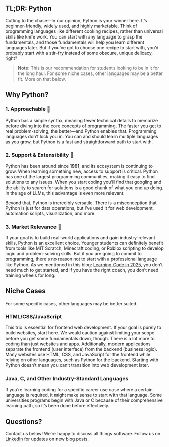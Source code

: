 ## TL;DR: Python

Cutting to the chase—In our opinion, Python is your winner here. It’s beginner-friendly, widely used, and highly marketable. Think of programming languages like different cooking recipes, rather than universal skills like knife work. You can start with any language to grasp the fundamentals, and those fundamentals will help you learn different languages later. But if you’ve got to choose one recipe to start with, you’d probably start with a stir-fry instead of some obscure, unique delicacy, right?

> **Note:** This is our recommendation for students looking to be in it for the long haul. For some niche cases, other languages may be a better fit. More on that below.

## Why Python?

### 1. Approachable 🙌

Python has a simple syntax, meaning fewer technical details to memorize before diving into the core concepts of programming. The faster you get to real problem-solving, the better—and Python enables that. Programming languages don’t lock you in. You can and should learn multiple languages as you grow, but Python is a fast and straightforward path to start with.

### 2. Support & Extensibility 🤝

Python has been around since **1991**, and its ecosystem is continuing to grow. When learning something new, access to support is critical. Python has one of the largest programming communities, making it easy to find solutions to any issues. When you start coding you’ll find that googling and the ability to search for solutions is a good chunk of what you end up doing. In the age of LLMs, this advantage is even more relevant.

Beyond that, Python is incredibly versatile. There is a misconception that Python is just for data operations, but I’ve used it for web development, automation scripts, visualization, and more.

### 3. Market Relevance 💼

If your goal is to build real-world applications and gain industry-relevant skills, Python is an excellent choice. Younger students can definitely benefit from tools like MIT Scratch, Minecraft coding, or Roblox scripting to develop logic and problem-solving skills. But if you are going to commit to programming, there's no reason not to start with a professional language like Python. As we mentioned in this blog: [Learning Code in 2025](https://aspirecodingacademy.com/blog/learning-to-code/), you don’t need much to get started, and if you have the right coach, you don’t need training wheels for long.

## Niche Cases

For some specific cases, other languages may be better suited.

### HTML/CSS/JavaScript

This trio is essential for frontend web development. If your goal is purely to build websites, start here. We would caution against limiting your scope before you get some fundamentals down, though. There is a lot more to coding than just websites and apps. Additionally, modern applications separate the frontend (user interface) from the backend (business logic). Many websites use HTML, CSS, and JavaScript for the frontend while relying on other languages, such as Python for the backend. Starting with Python doesn’t mean you can’t transition into web development later.

### Java, C, and Other Industry-Standard Languages

If you’re learning coding for a specific career use case where a certain language is required, it might make sense to start with that language. Some universities programs begin with Java or C because of their comprehensive learning path, so it’s been done before effectively.

## Questions?

Contact us below! We’re happy to discuss all things software. Follow us on [LinkedIn](https://www.linkedin.com/company/aspirecodingacademy/) for updates on new blog posts.
